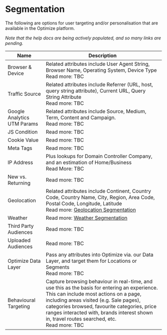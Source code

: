 # Segmentation

The following are options for user targeting and/or personalisation that are available in the Optimize platform. 

*Note that the help docs are being actively populated, and so many links are pending.*

| Name | Description |
| ---------------------- | ----------------------
| Browser & Device | Related attributes include User Agent String, Browser Name, Operating System, Device Type<br>Read more: TBC
| Traffic Source | Related attributes include Referrer (URL, host, query string attribute), Current URL, Query String Attribute<br>Read more: TBC
| Google Analytics UTM Params | Related attributes include Source, Medium, Term, Content and Campaign.<br>Read more: TBC
| JS Condition | Read more: TBC
| Cookie Value | Read more: TBC
| Meta Tags | Read more: TBC
| IP Address | Plus lookups for Domain Controller Company, and an estimation of Home/Business<br>Read More: TBC
| New vs. Returning | Read more: TBC
| Geolocation | Related attributes include Continent, Country Code, Country Name, City, Region, Area Code, Postal Code, Longitude, Latitude<br>Read more: [Geolocation Segmentation](./geolocation)
| Weather | Read more: [Weather Segmentation](./weather)
| Third Party Audiences | Read more: TBC
| Uploaded Audiences | Read more: TBC
| Optimize Data Layer | Pass any attributes into Optimize via. our Data Layer, and target them for Locations or Segments<br>Read more: TBC
| Behavioural Targeting | Capture browsing behaviour in real-time, and use this as the basis for entering an experience. This can include most actions on a page, including areas visited (e.g. Sale pages), categories browsed, favourite categories, price ranges interacted with, brands interest shown in, travel routes searched, etc.<br>Read more: TBC